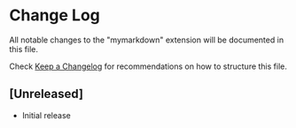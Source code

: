 # Change Log

All notable changes to the "mymarkdown" extension will be documented in this file.

Check [Keep a Changelog](http://keepachangelog.com/) for recommendations on how to structure this file.

## [Unreleased]

- Initial release